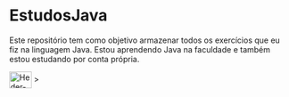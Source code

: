 # EstudosJava
<p> Este repositório tem como objetivo armazenar todos os exercícios que eu fiz na linguagem Java. Estou aprendendo Java na faculdade e também estou estudando por conta própria. </p>
 <img align="center" alt="Heder-HTML" height="30" width="40" src="
            <img src="https://cdn.jsdelivr.net/gh/devicons/devicon/icons/java/java-original.svg" />
          >
